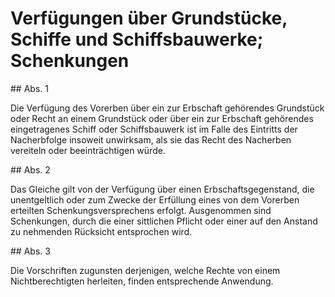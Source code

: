 # Verfügungen über Grundstücke, Schiffe und Schiffsbauwerke; Schenkungen



\#\# Abs. 1

 Die Verfügung des Vorerben über ein zur Erbschaft gehörendes Grundstück oder Recht an einem Grundstück oder über ein zur Erbschaft gehörendes eingetragenes Schiff oder Schiffsbauwerk ist im Falle des Eintritts der Nacherbfolge insoweit unwirksam, als sie das Recht des Nacherben vereiteln oder beeinträchtigen würde.

\#\# Abs. 2

 Das Gleiche gilt von der Verfügung über einen Erbschaftsgegenstand, die unentgeltlich oder zum Zwecke der Erfüllung eines von dem Vorerben erteilten Schenkungsversprechens erfolgt. Ausgenommen sind Schenkungen, durch die einer sittlichen Pflicht oder einer auf den Anstand zu nehmenden Rücksicht entsprochen wird.

\#\# Abs. 3

 Die Vorschriften zugunsten derjenigen, welche Rechte von einem Nichtberechtigten herleiten, finden entsprechende Anwendung. 

